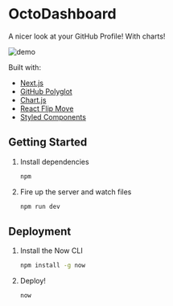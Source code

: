 # OctoDashboard

A nicer look at your GitHub Profile! With charts!

![demo](https://raw.githubusercontent.com/nosregor/octodashboard/master/static/og.png)

Built with:

- [Next.js](https://nextjs.org/)
- [GitHub Polyglot](https://github.com/IonicaBizau/node-gh-polyglot)
- [Chart.js](https://www.chartjs.org/)
- [React Flip Move](https://github.com/joshwcomeau/react-flip-move)
- [Styled Components](https://www.styled-components.com/)

## Getting Started

1. Install dependencies

   ```bash
   npm
   ```

2. Fire up the server and watch files

   ```bash
   npm run dev
   ```

## Deployment

1. Install the Now CLI

   ```bash
   npm install -g now
   ```

2. Deploy!

   ```bash
   now
   ```
